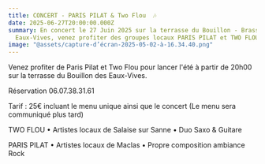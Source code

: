 ```yaml
---
title: CONCERT - PARIS PILAT & Two Flou  🎶
date: 2025-06-27T20:00:00.000Z
summary: En concert le 27 Juin 2025 sur la terrasse du Bouillon - Brasserie des
  Eaux-Vives, venez profiter des groupes locaux PARIS PILAT et TWO FLOU
image: "@assets/capture-d’écran-2025-05-02-à-16.34.40.png"
---
```

Venez profiter de Paris Pilat et Two Flou pour lancer l'été à partir de 20h00 sur la terrasse du Bouillon des Eaux-Vives.

Réservation 06.07.38.31.61

Tarif : 25€ incluant le menu unique ainsi que le concert (Le menu sera communiqué plus tard)

TWO FLOU • Artistes locaux de Salaise sur Sanne • Duo Saxo & Guitare

PARIS PILAT • Artistes locaux de Maclas • Propre composition ambiance Rock
